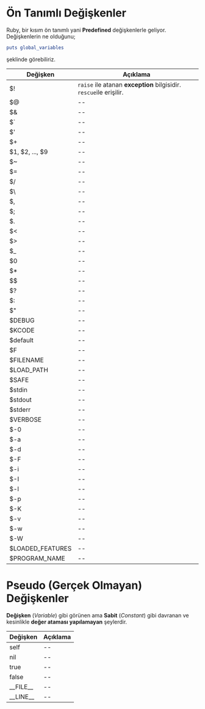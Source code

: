 # Ön Tanımlı Değişkenler
Ruby, bir kısım ön tanımlı yani **Predefined** değişkenlerle geliyor. Değişkenlerin ne olduğunu;

```ruby
puts global_variables
```
şeklinde görebiliriz.

| Değişken | Açıklama |
| -- | -- |
| $! | `raise` ile atanan **exception** bilgisidir. `rescue`ile erişilir. |
| $@ | -- |
| $& | -- |
| $\` | -- |
| $' | -- |
| $+ | -- |
| $1, $2, ..., $9 | -- |
| $~ | -- |
| $= | -- |
| $/ | -- |
| $\ | -- |
| $, | -- |
| $; | -- |
| $. | -- |
| $< | -- |
| $> | -- |
| $_ | -- |
| $0 | -- |
| $* | -- |
| $$ | -- |
| $? | -- |
| $: | -- |
| $" | -- |
| $DEBUG | -- |
| $KCODE | -- |
| $default | -- |
| $F | -- |
| $FILENAME | -- |
| $LOAD_PATH | -- |
| $SAFE | -- |
| $stdin | -- |
| $stdout | -- |
| $stderr | -- |
| $VERBOSE | -- |
| $-0 | -- |
| $-a | -- |
| $-d | -- |
| $-F | -- |
| $-i | -- |
| $-I | -- |
| $-l | -- |
| $-p | -- |
| $-K | -- |
| $-v | -- |
| $-w | -- |
| $-W | -- |
| $LOADED_FEATURES | -- |
| $PROGRAM_NAME | -- |


# Pseudo (Gerçek Olmayan) Değişkenler
**Değişken** (_Variable_) gibi görünen ama **Sabit** (_Constant_) gibi davranan ve kesinlikle **değer ataması yapılamayan** şeylerdir.

| Değişken | Açıklama |
| -- | -- |
| self | -- |
| nil | -- |
| true | -- |
| false | -- |
| \_\_FILE\_\_ | -- |
| \_\_LINE\_\_ | -- |
